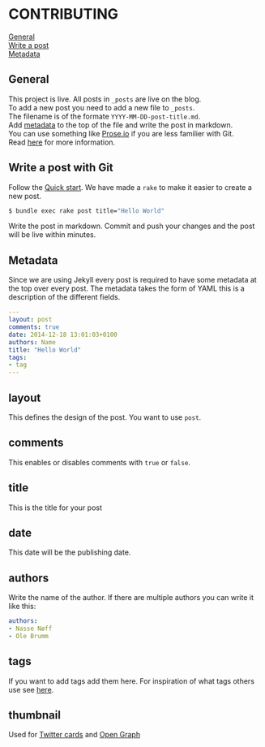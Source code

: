 # CONTRIBUTING

[General](https://github.com/finn-no/tech.finn.no/blob/gh-pages/CONTRIBUTING.md#general)  
[Write a post](https://github.com/finn-no/tech.finn.no/blob/gh-pages/CONTRIBUTING.md#write-a-post-with-git)  
[Metadata](https://github.com/finn-no/tech.finn.no/blob/gh-pages/CONTRIBUTING.md#metadata)

## General
This project is live. All posts in `_posts` are live on the blog.  
To add a new post you need to add a new file to `_posts`.  
The filename is of the formate `YYYY-MM-DD-post-title.md`.  
Add [metadata](https://github.com/finn-no/tech.finn.no/blob/gh-pages/CONTRIBUTING.md#metadata) to the top of the file and write the post in markdown.  
You can use something like [Prose.io](http://prose.io) if you are less familier with Git.  
Read [here](http://jekyllrb.com/docs/posts/) for more information.

## Write a post with Git
Follow the [Quick start](https://github.com/finn-no/tech.finn.no/blob/gh-pages/README.md). We have made a `rake` to make it easier to create a new post.

```sh
$ bundle exec rake post title="Hello World"
```
Write the post in markdown. Commit and push your changes and the post will be live within minutes.

## Metadata

Since we are using Jekyll every post is required to have some metadata at the top over every post.
The metadata takes the form of YAML this is a description of the different fields.

```YAML
---
layout: post
comments: true
date: 2014-12-18 13:01:03+0100
authors: Name
title: "Hello World"
tags:
- tag
---
```

## layout
This defines the design of the post. You want to use `post`.

## comments
This enables or disables comments with `true` or `false`.

## title
This is the title for your post

## date
This date will be the publishing date.

## authors
Write the name of the author. If there are multiple authors you can write it like this:

```YAML
authors:
- Nasse Nøff
- Ole Brumm
```

## tags
If you want to add tags add them here. For inspiration of what tags others use see [here](http://tech.finn.no/tags/).

## thumbnail
Used for [Twitter cards](https://dev.twitter.com/cards/overview) and [Open Graph](http://ogp.me/)
